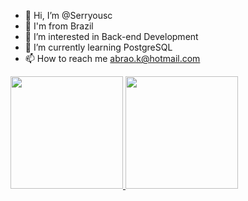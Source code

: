 - 👋 Hi, I’m @Serryousc
- 🏡 I'm from Brazil
- 👀 I’m interested in Back-end Development
- 🌱 I’m currently learning PostgreSQL
- 📫 How to reach me abrao.k@hotmail.com

<div>
<a href="https://github.com/Serryousc">
<img loading="lazy" height="180em" src="https://github-readme-stats.vercel.app/api/top-langs/?username=Serryousc&layout=compact&langs_count=7&theme=dracula"/>
<img loading="lazy" height="180em" src="https://github-readme-stats.vercel.app/api?username=Serryousc&show_icons=true&theme=dracula&include_all_commits=true&count_private=true"/>
</div>
<!---
Serryousc/Serryousc is a ✨ special ✨ repository because its `README.md` (this file) appears on your GitHub profile.
You can click the Preview link to take a look at your changes.
--->
